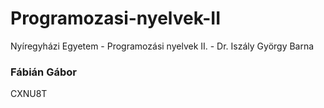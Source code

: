 # Programozasi-nyelvek-II
Nyíregyházi Egyetem - Programozási nyelvek II. - Dr. Iszály György Barna

### Fábián Gábor
CXNU8T
